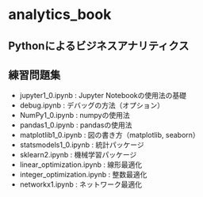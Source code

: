 # analytics_book
## Pythonによるビジネスアナリティクス
## 練習問題集

* jupyter1_0.ipynb  : Jupyter Notebookの使用法の基礎
* debug.ipynb : デバッグの方法（オプション）
* NumPy1_0.ipynb	: numpyの使用法
* pandas1_0.ipynb : pandasの使用法
* matplotlib1_0.ipynb	: 図の書き方（matplotlib, seaborn）
* statsmodels1_0.ipynb : 統計パッケージ
* sklearn2.ipynb : 機械学習パッケージ 
* linear_optimization.ipynb	: 線形最適化
* integer_optimization.ipynb : 整数最適化	
* networkx1.ipynb	: ネットワーク最適化
